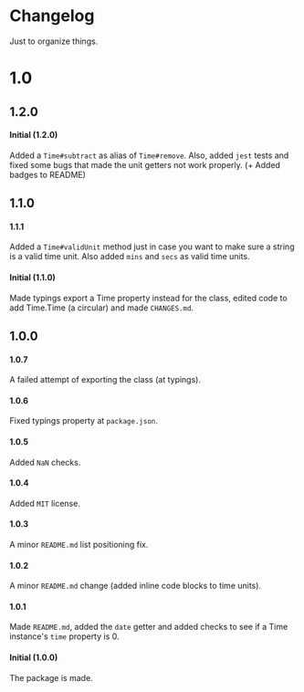 # Changelog

Just to organize things.

# 1.0
## 1.2.0
#### Initial (1.2.0)
Added a `Time#subtract` as alias of `Time#remove`. Also, added `jest` tests and fixed some bugs that made the unit getters not work properly. (+ Added badges to README)

## 1.1.0
#### 1.1.1
Added a `Time#validUnit` method just in case you want to make sure a string is a valid time unit. Also added `mins` and `secs` as valid time units.

#### Initial (1.1.0)
Made typings export a Time property instead for the class, edited code to add Time.Time (a circular) and made `CHANGES.md`.

## 1.0.0
#### 1.0.7
A failed attempt of exporting the class (at typings).

#### 1.0.6
Fixed typings property at `package.json`.

#### 1.0.5
Added `NaN` checks.

#### 1.0.4
Added `MIT` license.

#### 1.0.3
A minor `README.md` list positioning fix.

#### 1.0.2
A minor `README.md` change (added inline code blocks to time units).

#### 1.0.1
Made `README.md`, added the `date` getter and added checks to see if a Time instance's `time` property is 0.

#### Initial (1.0.0)
The package is made.
